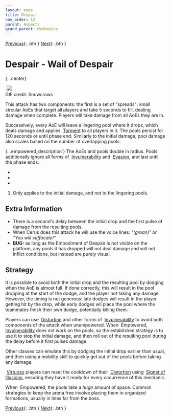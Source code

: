```yaml
---
layout: page
title: Despair
nav_order: 12
parent: Aspects
grand_parent: Mechanics
---
```


[Previous](gluttony.html){: .btn } [Next](regret.html){: .btn }

# Despair - Wail of Despair
{: .center}

<img class="divider">

<img class="attack_gif" src="../../images/mechanics/despair.gif">

<div class="smalltext center">GIF credit: Snowcrows</div>

<img class="divider">

This attack has two components: the first is a set of "spreads": small circular AoEs that target all players and take 5 seconds to fill, dealing damage when complete. Players will take damage from all AoEs they are in.

Successively, every AoE will leave a lingering pool where it drops, which deals damage and applies <img class="inline torment"> [Torment] to all players in it. The pools persist for 120 seconds or until phase end. Similarly to the initial damage, pool damage also scales based on the number of overlapping pools.


{: .empowered_description }
The AoEs and pools double in radius. Pools additionally ignore all forms of <img class="inline determined"> [Invulnerability] and <img class="inline dodge"> [Evasion], and last until the phase ends. 

<div>
  <ul class="mechtable">
    <li class="table-header">
      <img class="table-img distort">
      <img class="table-img glint_h">
      <img class="table-img feedback">
      <img class="table-img dodge">
      <img class="table-img jump">
      <img class="table-img protection">
      <img class="table-img block">
      <img class="table-img barrier">
    </li>
    <li class="table-row">
      <img class="table-img ok">
      <img class="table-img ok">
      <img class="table-img notok">
      <img class="table-img ok">
      <img class="table-img notok">
      <img class="table-img ok">
      <img class="table-img notok">
      <img class="table-img ok">
    </li>
    <li class="emp-row">
      <img class="table-img kinda1">
      <img class="table-img ok">
      <img class="table-img notok">
      <img class="table-img kinda1">
      <img class="table-img notok">
      <img class="table-img ok">
      <img class="table-img notok">
      <img class="table-img ok">
    </li>
  </ul>
</div>

1. Only applies to the initial damage, and not to the lingering pools.

## Extra Information

- There is a second's delay between the initial drop and the first pulse of damage from the resulting pools.
- When Cerus does this attack he will use the voice lines: _"(groan)"_ or _"You will suffocate!"_
- **BUG:** as long as the Embodiment of Despair is not visible on the platform, any pools it has dropped will not deal damage and will not inflict conditions, but instead are purely visual.

## Strategy

It is possible to avoid both the initial drop and the resulting pool by dodging when the AoE is almost full. If done correctly, this will result in the pool dropping at the start of the dodge, and the player not taking any damage. However, the timing is not generous: late dodges will result in the player getting hit by the drop, while early dodges wil place the pool where the teammates finish their own dodge, potentially killing them.

Players can use <img class="inline distort"> [Distortion] and other forms of <img class="inline determined"> [Invulnerability] to avoid both components of the attack when unempowered. When <img class="inline empowered_add"> Empowered, <img class="inline determined"> [Invulnerability] does not work on the pools, so the established strategy is to use it to stop the initial damage, and then roll out of the resulting pool during the delay before it first pulses damage. 

Other classes can emulate this by dodging the initial drop earlier than usual, and then using a mobility skill to quickly get out of the pools before taking any damage.

<img class="inline virtuoso"> [Virtuoso] players can reset the cooldown of their <img class="inline distort"> [Distortion] using <img class="inline illusions"> [Signet of Illusions], ensuring they have it ready for every occurrence of this mechanic.

When <img class="inline empowered_add"> Empowered, the pools take a _huge_ amount of space. Common strategies to keep the arena free involve placing them in organized formations, usually in lines far from the boss.

[Previous](gluttony.html){: .btn } [Next](regret.html){: .btn }

[Invulnerability]: https://wiki.guildwars2.com/wiki/Invulnerability
[Empowered]: https://wiki.guildwars2.com/wiki/Empowered_(Cerus)
[Torment]: https://wiki.guildwars2.com/wiki/Torment
[Distortion]: https://wiki.guildwars2.com/wiki/Distortion
[Evasion]: https://wiki.guildwars2.com/wiki/Evade
[Mesmer]: https://wiki.guildwars2.com/wiki/Mesmer
[Virtuoso]: https://wiki.guildwars2.com/wiki/Virtuoso
[Signet of Illusions]: https://wiki.guildwars2.com/wiki/Signet_of_Illusions